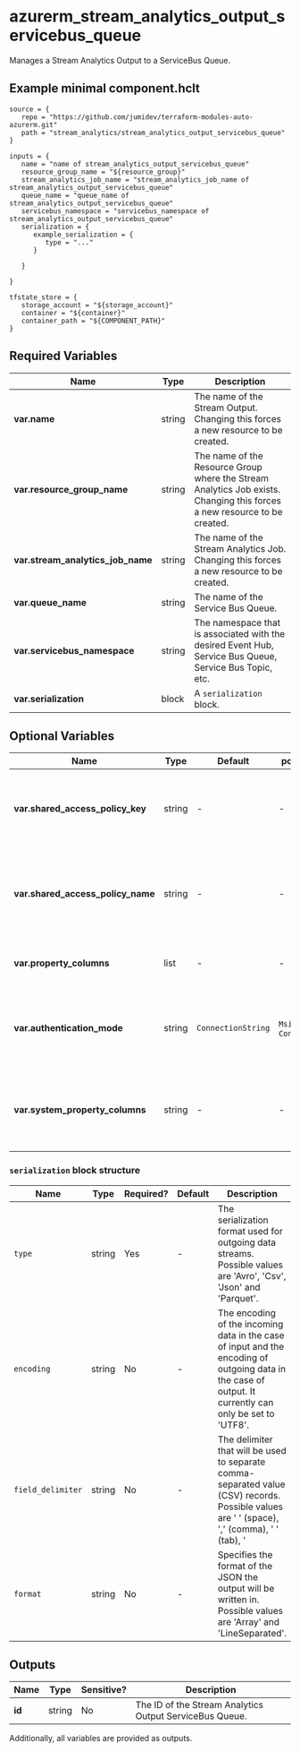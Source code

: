 # azurerm_stream_analytics_output_servicebus_queue

Manages a Stream Analytics Output to a ServiceBus Queue.

## Example minimal component.hclt

```hcl
source = {
   repo = "https://github.com/jumidev/terraform-modules-auto-azurerm.git" 
   path = "stream_analytics/stream_analytics_output_servicebus_queue" 
}

inputs = {
   name = "name of stream_analytics_output_servicebus_queue" 
   resource_group_name = "${resource_group}" 
   stream_analytics_job_name = "stream_analytics_job_name of stream_analytics_output_servicebus_queue" 
   queue_name = "queue_name of stream_analytics_output_servicebus_queue" 
   servicebus_namespace = "servicebus_namespace of stream_analytics_output_servicebus_queue" 
   serialization = {
      example_serialization = {
         type = "..."   
      }
  
   }
 
}

tfstate_store = {
   storage_account = "${storage_account}" 
   container = "${container}" 
   container_path = "${COMPONENT_PATH}" 
}

```

## Required Variables

| Name | Type |  Description |
| ---- | --------- |  ----------- |
| **var.name** | string |  The name of the Stream Output. Changing this forces a new resource to be created. | 
| **var.resource_group_name** | string |  The name of the Resource Group where the Stream Analytics Job exists. Changing this forces a new resource to be created. | 
| **var.stream_analytics_job_name** | string |  The name of the Stream Analytics Job. Changing this forces a new resource to be created. | 
| **var.queue_name** | string |  The name of the Service Bus Queue. | 
| **var.servicebus_namespace** | string |  The namespace that is associated with the desired Event Hub, Service Bus Queue, Service Bus Topic, etc. | 
| **var.serialization** | block |  A `serialization` block. | 

## Optional Variables

| Name | Type |  Default  |  possible values |  Description |
| ---- | --------- |  ----------- | ----------- | ----------- |
| **var.shared_access_policy_key** | string |  -  |  -  |  The shared access policy key for the specified shared access policy. Required if `authentication_mode` is `ConnectionString`. | 
| **var.shared_access_policy_name** | string |  -  |  -  |  The shared access policy name for the Event Hub, Service Bus Queue, Service Bus Topic, etc. Required if `authentication_mode` is `ConnectionString`. | 
| **var.property_columns** | list |  -  |  -  |  A list of property columns to add to the Service Bus Queue output. | 
| **var.authentication_mode** | string |  `ConnectionString`  |  `Msi`, `ConnectionString`  |  The authentication mode for the Stream Output. Possible values are `Msi` and `ConnectionString`. Defaults to `ConnectionString`. | 
| **var.system_property_columns** | string |  -  |  -  |  A key-value pair of system property columns that will be attached to the outgoing messages for the Service Bus Queue Output. | 

### `serialization` block structure

| Name | Type | Required? | Default | Description |
| ---- | ---- | --------- | ------- | ----------- |
| `type` | string | Yes | - | The serialization format used for outgoing data streams. Possible values are 'Avro', 'Csv', 'Json' and 'Parquet'. |
| `encoding` | string | No | - | The encoding of the incoming data in the case of input and the encoding of outgoing data in the case of output. It currently can only be set to 'UTF8'. |
| `field_delimiter` | string | No | - | The delimiter that will be used to separate comma-separated value (CSV) records. Possible values are ' ' (space), ',' (comma), '	' (tab), '|' (pipe) and ';'. |
| `format` | string | No | - | Specifies the format of the JSON the output will be written in. Possible values are 'Array' and 'LineSeparated'. |



## Outputs

| Name | Type | Sensitive? | Description |
| ---- | ---- | --------- | --------- |
| **id** | string | No  | The ID of the Stream Analytics Output ServiceBus Queue. | 

Additionally, all variables are provided as outputs.
